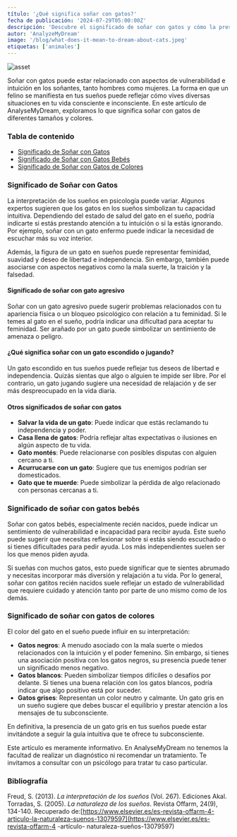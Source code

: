 ```yaml
---
título: '¿Qué significa soñar con gatos?'
fecha de publicación: '2024-07-29T05:00:00Z'
descripción: 'Descubre el significado de soñar con gatos y cómo la presencia de estos felinos en tus sueños puede reflejar aspectos de tu vida emocional e intuición.'
autor: 'AnalyzeMyDream'
image: '/blog/what-does-it-mean-to-dream-about-cats.jpeg'
etiquetas: ['animales']
---
```


![asset](/blog/what-does-it-mean-to-dream-about-cats.jpeg)

Soñar con gatos puede estar relacionado con aspectos de vulnerabilidad e intuición en los soñantes, tanto hombres como mujeres. La forma en que un felino se manifiesta en tus sueños puede reflejar cómo vives diversas situaciones en tu vida consciente e inconsciente. En este artículo de AnalyseMyDream, exploramos lo que significa soñar con gatos de diferentes tamaños y colores.

### Tabla de contenido

- [Significado de Soñar con Gatos](#significado-de-soñar-con-gatos)
- [Significado de Soñar con Gatos Bebés](#significado-de-soñar-con-gatos-bebes)
- [Significado de Soñar con Gatos de Colores](#significado-de-soñar-con-gatos-de-colores)

### Significado de Soñar con Gatos

La interpretación de los sueños en psicología puede variar. Algunos expertos sugieren que los gatos en los sueños simbolizan tu capacidad intuitiva. Dependiendo del estado de salud del gato en el sueño, podría indicarte si estás prestando atención a tu intuición o si la estás ignorando. Por ejemplo, soñar con un gato enfermo puede indicar la necesidad de escuchar más su voz interior.

Además, la figura de un gato en sueños puede representar feminidad, suavidad y deseo de libertad e independencia. Sin embargo, también puede asociarse con aspectos negativos como la mala suerte, la traición y la falsedad.

#### Significado de soñar con gato agresivo

Soñar con un gato agresivo puede sugerir problemas relacionados con tu apariencia física o un bloqueo psicológico con relación a tu feminidad. Si le temes al gato en el sueño, podría indicar una dificultad para aceptar tu feminidad. Ser arañado por un gato puede simbolizar un sentimiento de amenaza o peligro.

#### ¿Qué significa soñar con un gato escondido o jugando?

Un gato escondido en tus sueños puede reflejar tus deseos de libertad e independencia. Quizás sientas que algo o alguien te impide ser libre. Por el contrario, un gato jugando sugiere una necesidad de relajación y de ser más despreocupado en la vida diaria.

#### Otros significados de soñar con gatos

- **Salvar la vida de un gato**: Puede indicar que estás reclamando tu independencia y poder.
- **Casa llena de gatos**: Podría reflejar altas expectativas o ilusiones en algún aspecto de tu vida.
- **Gato montés**: Puede relacionarse con posibles disputas con alguien cercano a ti.
- **Acurrucarse con un gato**: Sugiere que tus enemigos podrían ser domesticados.
- **Gato que te muerde**: Puede simbolizar la pérdida de algo relacionado con personas cercanas a ti.

### Significado de soñar con gatos bebés

Soñar con gatos bebés, especialmente recién nacidos, puede indicar un sentimiento de vulnerabilidad e incapacidad para recibir ayuda. Este sueño puede sugerir que necesitas reflexionar sobre si estás siendo escuchado o si tienes dificultades para pedir ayuda. Los más independientes suelen ser los que menos piden ayuda.

Si sueñas con muchos gatos, esto puede significar que te sientes abrumado y necesitas incorporar más diversión y relajación a tu vida. Por lo general, soñar con gatitos recién nacidos suele reflejar un estado de vulnerabilidad que requiere cuidado y atención tanto por parte de uno mismo como de los demás.

### Significado de soñar con gatos de colores

El color del gato en el sueño puede influir en su interpretación:

- **Gatos negros**: A menudo asociado con la mala suerte o miedos relacionados con la intuición y el poder femenino. Sin embargo, si tienes una asociación positiva con los gatos negros, su presencia puede tener un significado menos negativo.
- **Gatos blancos**: Pueden simbolizar tiempos difíciles o desafíos por delante. Si tienes una buena relación con los gatos blancos, podría indicar que algo positivo está por suceder.
- **Gatos grises**: Representan un color neutro y calmante. Un gato gris en un sueño sugiere que debes buscar el equilibrio y prestar atención a los mensajes de tu subconsciente.

En definitiva, la presencia de un gato gris en tus sueños puede estar invitándote a seguir la guía intuitiva que te ofrece tu subconsciente.

Este artículo es meramente informativo. En AnalyseMyDream no tenemos la facultad de realizar un diagnóstico ni recomendar un tratamiento. Te invitamos a consultar con un psicólogo para tratar tu caso particular.

### Bibliografía

Freud, S. (2013). *La interpretación de los sueños* (Vol. 267). Ediciones Akal. 
Torradas, S. (2005). *La naturaleza de los sueños*. Revista Offarm, 24(9), 134-140. Recuperado de:[https://www.elsevier.es/es-revista-offarm-4-articulo-la-naturaleza-suenos-13079597](https://www.elsevier.es/es-revista-offarm-4 -artículo- naturaleza-sueños-13079597)